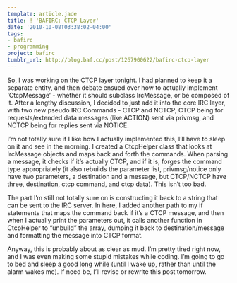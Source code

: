 ```yaml
---
template: article.jade
title: ! 'BAFIRC: CTCP Layer'
date: '2010-10-08T03:38:02-04:00'
tags:
- bafirc
- programming
project: bafirc
tumblr_url: http://blog.baf.cc/post/1267900622/bafirc-ctcp-layer
---
```

So, I was working on the CTCP layer tonight. I had planned to keep it a separate entity, and then debate ensued over how to actually implement ‘CtcpMessage’ - whether it should subclass IrcMessage, or be composed of it. After a lengthy discussion, I decided to just add it into the core IRC layer, with two new pseudo IRC Commands - CTCP and NCTCP, CTCP being for requests/extended data messages (like ACTION) sent via privmsg, and NCTCP being for replies sent via NOTICE.

I’m not totally sure if I like how I actually implemented this, I’ll have to sleep on it and see in the morning. I created a CtcpHelper class that looks at IrcMessage objects and maps back and forth the commands. When parsing a message, it checks if it’s actually CTCP, and if it is, forges the command type appropriately (it also rebuilds the parameter list, privmsg/notice only have two parameters, a destination and a message, but CTCP/NCTCP have three, destination, ctcp command, and ctcp data). This isn’t too bad.

The part I’m still not totally sure on is constructing it back to a string that can be sent to the IRC server. In here, I added another path to my if statements that maps the command back if it’s a CTCP message, and then when I actually print the parameters out, it calls another function in CtcpHelper to “unbuild” the array, dumping it back to destination/message and formatting the message into CTCP format.

Anyway, this is probably about as clear as mud. I’m pretty tired right now, and I was even making some stupid mistakes while coding. I’m going to go to bed and sleep a good long while (until I wake up, rather than until the alarm wakes me). If need be, I’ll revise or rewrite this post tomorrow.